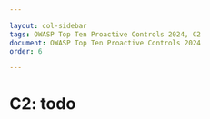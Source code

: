 ```yaml
---

layout: col-sidebar
tags: OWASP Top Ten Proactive Controls 2024, C2
document: OWASP Top Ten Proactive Controls 2024
order: 6

---
```


# C2: todo